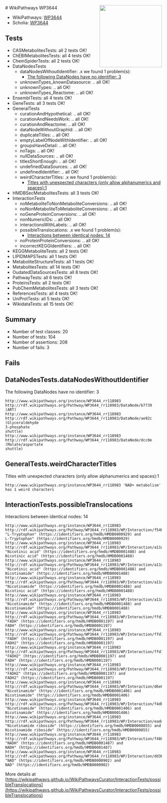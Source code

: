<img style="float: right; width: 200px" src="https://upload.wikimedia.org/wikipedia/commons/thumb/8/83/Wplogo_with_text_500.png/640px-Wplogo_with_text_500.png" />
# WikiPathways WP3644

* WikiPathways: [WP3644](https://wikipathways.org/pathways/WP3644)
* Scholia: [WP3644](https://scholia.toolforge.org/wikipathways/WP3644)
## Tests
* CASMetabolitesTests: all 2 tests OK!
* ChEBIMetabolitesTests: all 4 tests OK!
* ChemSpiderTests: all 2 tests OK!
* DataNodesTests
    * dataNodesWithoutIdentifier: .x we found 1 problem(s):
        * [The following DataNodes have no identifier: 3](#d2d32fa2)
    * unknownTypes_knownDatasource: .. all OK!
    * unknownTypes: .. all OK!
    * unknownTypes_Reactome: .. all OK!
* EnsemblTests: all 4 tests OK!
* GeneTests: all 3 tests OK!
* GeneralTests
    * curationAndHypothetical: .. all OK!
    * curationAndNeedsWork: .. all OK!
    * curationAndReactome: .. all OK!
    * dataNodeWithoutGraphId: .. all OK!
    * duplicateTitles: .. all OK!
    * emptyLabelOfNodeWithIdentifier: .. all OK!
    * groupsHaveDetail: .. all OK!
    * noTags: .. all OK!
    * nullDataSources: .. all OK!
    * titlesShortEnough: .. all OK!
    * undefinedDataSources: .. all OK!
    * undefinedIdentifier: .. all OK!
    * weirdCharacterTitles: .x we found 1 problem(s):
        * [Titles with unexpected characters (only allow alphanumerics and spaces):1](#fda87b3f)
* HMDBSecMetabolitesTests: all 3 tests OK!
* InteractionTests
    * noMetaboliteToNonMetaboliteConversions: .. all OK!
    * noNonMetaboliteToMetaboliteConversions: .. all OK!
    * noGeneProteinConversions: .. all OK!
    * nonNumericIDs: .. all OK!
    * interactionsWithLabels: .. all OK!
    * possibleTranslocations: .x we found 1 problem(s):
        * [Interactions between identical nodes: 14](#661ebeee)
    * noProteinProteinConversions: .. all OK!
    * incorrectKEGGIdentifiers: .. all OK!
* KEGGMetaboliteTests: all 2 tests OK!
* LIPIDMAPSTests: all 1 tests OK!
* MetaboliteStructureTests: all 1 tests OK!
* MetabolitesTests: all 14 tests OK!
* OudatedDataSourcesTests: all 8 tests OK!
* PathwayTests: all 6 tests OK!
* ProteinsTests: all 2 tests OK!
* PubChemMetabolitesTests: all 3 tests OK!
* ReferencesTests: all 4 tests OK!
* UniProtTests: all 5 tests OK!
* WikidataTests: all 15 tests OK!


## Summary

* Number of test classes: 20
* Number of tests: 104
* Number of assertions: 208
* Number of fails: 3

## Fails

<a name="d2d32fa2" />

## DataNodesTests.dataNodesWithoutIdentifier

The following DataNodes have no identifier: 3
```
http://www.wikipathways.org/instance/WP3644_rr118983 http://rdf.wikipathways.org/Pathway/WP3644_rr118983/DataNode/b7739 (ART)
http://www.wikipathways.org/instance/WP3644_rr118983 http://rdf.wikipathways.org/Pathway/WP3644_rr118983/DataNode/ae92c (Glyceraldehyde
3-phosphate
shuttle)
http://www.wikipathways.org/instance/WP3644_rr118983 http://rdf.wikipathways.org/Pathway/WP3644_rr118983/DataNode/dcc0e (Malate/aspartate 
shuttle)
```

<a name="fda87b3f" />

## GeneralTests.weirdCharacterTitles

Titles with unexpected characters (only allow alphanumerics and spaces):1
```
http://www.wikipathways.org/instance/WP3644_rr118983 'NAD+ metabolism' has 1 weird characters
```

<a name="661ebeee" />

## InteractionTests.possibleTranslocations

Interactions between identical nodes: 14
```
http://www.wikipathways.org/instance/WP3644_rr118983 http://rdf.wikipathways.org/Pathway/WP3644_rr118983/WP/Interaction/f5409 "L-Tryptophan" (https://identifiers.org/hmdb/HMDB0000929) and 
L-Tryptophan" (https://identifiers.org/hmdb/HMDB0000929)
http://www.wikipathways.org/instance/WP3644_rr118983 http://rdf.wikipathways.org/Pathway/WP3644_rr118983/WP/Interaction/a11dc "Nicotinic acid" (https://identifiers.org/hmdb/HMDB0001488) and 
Nicotinic acid" (https://identifiers.org/hmdb/HMDB0001488)
http://www.wikipathways.org/instance/WP3644_rr118983 http://rdf.wikipathways.org/Pathway/WP3644_rr118983/WP/Interaction/a11dc "Nicotinic acid" (https://identifiers.org/hmdb/HMDB0001488) and 
Nicotinamide" (https://identifiers.org/hmdb/HMDB0001488)
http://www.wikipathways.org/instance/WP3644_rr118983 http://rdf.wikipathways.org/Pathway/WP3644_rr118983/WP/Interaction/a11dc "Nicotinamide" (https://identifiers.org/hmdb/HMDB0001488) and 
Nicotinic acid" (https://identifiers.org/hmdb/HMDB0001488)
http://www.wikipathways.org/instance/WP3644_rr118983 http://rdf.wikipathways.org/Pathway/WP3644_rr118983/WP/Interaction/a11dc "Nicotinamide" (https://identifiers.org/hmdb/HMDB0001488) and 
Nicotinamide" (https://identifiers.org/hmdb/HMDB0001488)
http://www.wikipathways.org/instance/WP3644_rr118983 http://rdf.wikipathways.org/Pathway/WP3644_rr118983/WP/Interaction/ffd12 "FADH" (https://identifiers.org/hmdb/HMDB0001197) and 
FADH" (https://identifiers.org/hmdb/HMDB0001197)
http://www.wikipathways.org/instance/WP3644_rr118983 http://rdf.wikipathways.org/Pathway/WP3644_rr118983/WP/Interaction/ffd12 "FADH" (https://identifiers.org/hmdb/HMDB0001197) and 
FADH2" (https://identifiers.org/hmdb/HMDB0001197)
http://www.wikipathways.org/instance/WP3644_rr118983 http://rdf.wikipathways.org/Pathway/WP3644_rr118983/WP/Interaction/ffd12 "FADH2" (https://identifiers.org/hmdb/HMDB0001197) and 
FADH" (https://identifiers.org/hmdb/HMDB0001197)
http://www.wikipathways.org/instance/WP3644_rr118983 http://rdf.wikipathways.org/Pathway/WP3644_rr118983/WP/Interaction/ffd12 "FADH2" (https://identifiers.org/hmdb/HMDB0001197) and 
FADH2" (https://identifiers.org/hmdb/HMDB0001197)
http://www.wikipathways.org/instance/WP3644_rr118983 http://rdf.wikipathways.org/Pathway/WP3644_rr118983/WP/Interaction/d6e0d "Nicotinamide" (https://identifiers.org/hmdb/HMDB0001406) and 
Nicotinamide" (https://identifiers.org/hmdb/HMDB0001406)
http://www.wikipathways.org/instance/WP3644_rr118983 http://rdf.wikipathways.org/Pathway/WP3644_rr118983/WP/Interaction/f4db5 "Nicotinamide" (https://identifiers.org/hmdb/HMDB0001406) and 
Nicotinamide" (https://identifiers.org/hmdb/HMDB0001406)
http://www.wikipathways.org/instance/WP3644_rr118983 http://rdf.wikipathways.org/Pathway/WP3644_rr118983/WP/Interaction/eadde "Nicotinamide riboside" (https://identifiers.org/hmdb/HMDB0000855) and 
Nicotinamide riboside" (https://identifiers.org/hmdb/HMDB0000855)
http://www.wikipathways.org/instance/WP3644_rr118983 http://rdf.wikipathways.org/Pathway/WP3644_rr118983/WP/Interaction/f488f "NADH" (https://identifiers.org/hmdb/HMDB0001487) and 
NADH" (https://identifiers.org/hmdb/HMDB0001487)
http://www.wikipathways.org/instance/WP3644_rr118983 http://rdf.wikipathways.org/Pathway/WP3644_rr118983/WP/Interaction/dd36b "NAD" (https://identifiers.org/hmdb/HMDB0000902) and 
NAD" (https://identifiers.org/hmdb/HMDB0000902)
```

More details at [https://wikipathways.github.io/WikiPathwaysCurator/InteractionTests/possibleTranslocations](https://wikipathways.github.io/WikiPathwaysCurator/InteractionTests/possibleTranslocations)

